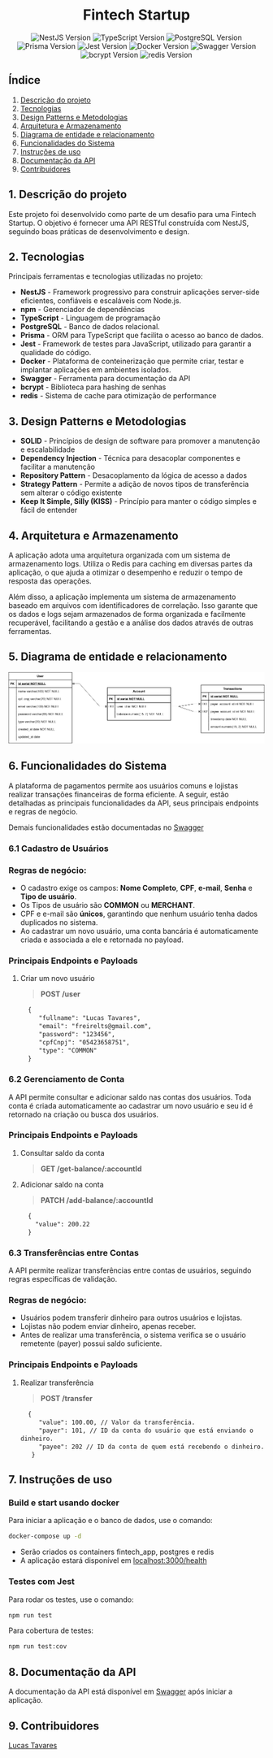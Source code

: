 <h1 align="center">
  Fintech Startup
  <br>
</h1>

<p align="center">

  <img src="https://img.shields.io/badge/Nestjs-10.0-darkred" alt="NestJS Version" />
  <img src="https://img.shields.io/badge/Typescript-5.1.3-darkblue" alt="TypeScript Version" />
  <img src="https://img.shields.io/badge/PostgreSQL-13.4-blue" alt="PostgreSQL Version" />
  <img src="https://img.shields.io/badge/Prisma-5.19.1-lightblue" alt="Prisma Version" />
  <img src="https://img.shields.io/badge/Jest-29.5.0-brightgreen" alt="Jest Version" />
  <img src="https://img.shields.io/badge/Docker-24.0.3-blue" alt="Docker Version" />
  <img src="https://img.shields.io/badge/Swagger-7.4.0-green" alt="Swagger Version" />
  <img src="https://img.shields.io/badge/bcrypt-5.1.1-orange" alt="bcrypt Version" />
  <img src="https://img.shields.io/badge/redis-3.1.2-red" alt="redis Version" />
</p>

## Índice

1. [Descrição do projeto](#descrição-do-projeto)
2. [Tecnologias](#tecnologias)
3. [Design Patterns e Metodologias](#design-patterns-e-Metodologias)
4. [Arquitetura e Armazenamento](#arquitetura-e-armazenamento)
5. [Diagrama de entidade e relacionamento](#diagrama-de-entidade-e-relacionamento)
6. [Funcionalidades do Sistema](#funcionalidades-do-sistema)
7. [Instruções de uso](#instruções-de-uso)
8. [Documentação da API](#documentação-da-api)
9. [Contribuidores](#contribuidores)

## 1. Descrição do projeto

Este projeto foi desenvolvido como parte de um desafio para uma Fintech Startup. O objetivo é fornecer uma API RESTful construída com NestJS, seguindo boas práticas de desenvolvimento e design.

## 2. Tecnologias

Principais ferramentas e tecnologias utilizadas no projeto:

- **NestJS** - Framework progressivo para construir aplicações server-side eficientes, confiáveis e escaláveis com Node.js.
- **npm** - Gerenciador de dependências
- **TypeScript** - Linguagem de programação
- **PostgreSQL** - Banco de dados relacional.
- **Prisma** - ORM para TypeScript que facilita o acesso ao banco de dados.
- **Jest** - Framework de testes para JavaScript, utilizado para garantir a qualidade do código.
- **Docker** - Plataforma de conteinerização que permite criar, testar e implantar aplicações em ambientes isolados.
- **Swagger** - Ferramenta para documentação da API
- **bcrypt** - Biblioteca para hashing de senhas
- **redis** - Sistema de cache para otimização de performance

## 3. Design Patterns e Metodologias

- **SOLID** - Princípios de design de software para promover a manutenção e escalabilidade
- **Dependency Injection** - Técnica para desacoplar componentes e facilitar a manutenção
- **Repository Pattern** - Desacoplamento da lógica de acesso a dados
- **Strategy Pattern** - Permite a adição de novos tipos de transferência sem alterar o código existente
- **Keep It Simple, Silly (KISS)** - Princípio para manter o código simples e fácil de entender

## 4. Arquitetura e Armazenamento

A aplicação adota uma arquitetura organizada com um sistema de armazenamento logs. Utiliza o Redis para caching em diversas partes da aplicação, o que ajuda a otimizar o desempenho e reduzir o tempo de resposta das operações.

Além disso, a aplicação implementa um sistema de armazenamento baseado em arquivos com identificadores de correlação. Isso garante que os dados e logs sejam armazenados de forma organizada e facilmente recuperável, facilitando a gestão e a análise dos dados através de outras ferramentas.

## 5. Diagrama de entidade e relacionamento

<img src="./.github/images/diagram.png" alt="Diagram" />

## 6. Funcionalidades do Sistema

A plataforma de pagamentos permite aos usuários comuns e lojistas realizar transações financeiras de forma eficiente. A seguir, estão detalhadas as principais funcionalidades da API, seus principais endpoints e regras de negócio.

Demais funcionalidades estão documentadas no [Swagger](http://localhost:3000/docs/)

### 6.1 Cadastro de Usuários

### Regras de negócio:

- O cadastro exige os campos: **Nome Completo**, **CPF**, **e-mail**, **Senha** e **Tipo de usuário**.
- Os Tipos de usuário são **COMMON** ou **MERCHANT**.
- CPF e e-mail são **únicos**, garantindo que nenhum usuário tenha dados duplicados no sistema.
- Ao cadastrar um novo usuário, uma conta bancária é automaticamente criada e associada a ele e retornada no payload.

### Principais Endpoints e Payloads

1. Criar um novo usuário

   > **POST /user**

   ```
     {
        "fullname": "Lucas Tavares",
        "email": "freirelts@gmail.com",
        "password": "123456",
        "cpfCnpj": "05423658751",
        "type": "COMMON"
     }
   ```

### 6.2 Gerenciamento de Conta

A API permite consultar e adicionar saldo nas contas dos usuários. Toda conta é criada automaticamente ao cadastrar um novo usuário e seu id é retornado na criação ou busca dos usuários.

### Principais Endpoints e Payloads

1. Consultar saldo da conta

   > **GET /get-balance/:accountId**

2. Adicionar saldo na conta

   > **PATCH /add-balance/:accountId**

   ```
     {
       "value": 200.22
     }
   ```

### 6.3 Transferências entre Contas

A API permite realizar transferências entre contas de usuários, seguindo regras específicas de validação.

### Regras de negócio:

- Usuários podem transferir dinheiro para outros usuários e lojistas.
- Lojistas não podem enviar dinheiro, apenas receber.
- Antes de realizar uma transferência, o sistema verifica se o usuário remetente (payer) possui saldo suficiente.

### Principais Endpoints e Payloads

1. Realizar transferência

   > **POST /transfer**

   ```
     {
        "value": 100.00, // Valor da transferência.
        "payer": 101, // ID da conta do usuário que está enviando o dinheiro.
        "payee": 202 // ID da conta de quem está recebendo o dinheiro.
      }
   ```

## 7. Instruções de uso

### Build e start usando docker

Para iniciar a aplicação e o banco de dados, use o comando:

```bash
docker-compose up -d
```

- Serão criados os containers fintech_app, postgres e redis
- A aplicação estará disponível em [localhost:3000/health](http://localhost:3000/health)

### Testes com Jest

Para rodar os testes, use o comando:

```bash
npm run test
```

Para cobertura de testes:

```bash
npm run test:cov
```

## 8. Documentação da API

A documentação da API está disponível em [Swagger](http://localhost:3000/docs/) após iniciar a aplicação.

## 9. Contribuidores

[Lucas Tavares](https://www.linkedin.com/in/lucas-tavares-a25323116/)
